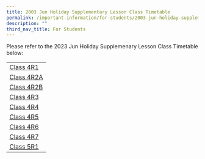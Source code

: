 ```yaml
---
title: 2003 Jun Holiday Supplementary Lesson Class Timetable
permalink: /important-information/for-students/2003-jun-holiday-supplementary-lesson-class-timetable/
description: ""
third_nav_title: For Students
---
```

Please refer to the 2023 Jun Holiday Supplemenary Lesson Class Timetable below:

|  |
|---|
| [Class 4R1](/files/class%204r1.pdf)
| [Class 4R2A](/files/class%204r2a.pdf)
| [Class 4R2B](/files/class%204r2b.pdf)
| [Class 4R3](/files/class%204r3.pdf)
| [Class 4R4](/files/class%204r4.pdf)
| [Class 4R5](/files/class%204r5.pdf)
| [Class 4R6](/files/class%204r6.pdf)
| [Class 4R7](/files/class%204r7.pdf)
| [Class 5R1](/files/class%205r1.pdf)